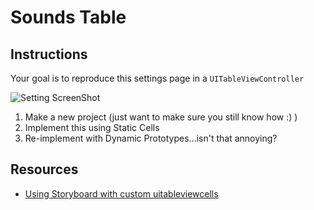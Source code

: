 
# Sounds Table

## Instructions

Your goal is to reproduce this settings page in a `UITableViewController`

![Setting ScreenShot](http://ironboard-curriculum-content.s3.amazonaws.com/iOS/soundsTable-Screenshot.png)

 1. Make a new project (just want to make sure you still know how :) )
 2. Implement this using Static Cells
 3. Re-implement with Dynamic Prototypes...isn't that annoying?

## Resources

  * [Using Storyboard with custom uitableviewcells](http://www.techotopia.com/index.php/Using_Xcode_Storyboards_to_Build_Dynamic_TableViews_with_Prototype_Table_View_Cells)
